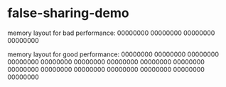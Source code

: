 # false-sharing-demo

memory layout for bad performance:
00000000 00000000 00000000 00000000

memory layout for good performance:
00000000 00000000 00000000 00000000
00000000 00000000 00000000 00000000
00000000 00000000 00000000 00000000
00000000 00000000 00000000 00000000
